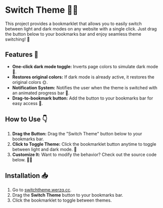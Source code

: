 # Switch Theme 🌙🌞

This project provides a bookmarklet that allows you to easily switch between light and dark modes on any website with a single click. Just drag the button below to your bookmarks bar and enjoy seamless theme switching! 🎉

## Features 🚀
- **One-click dark mode toggle:** Inverts page colors to simulate dark mode 🌚.
- **Restores original colors:** If dark mode is already active, it restores the original colors 🌞.
- **Notification System:** Notifies the user when the theme is switched with an animated progress bar 📲.
- **Drag-to-bookmark button:** Add the button to your bookmarks bar for easy access 🔖.

## How to Use 👇
1. **Drag the Button:** Drag the "Switch Theme" button below to your bookmarks bar.
2. **Click to Toggle Theme:** Click the bookmarklet button anytime to toggle between light and dark mode. 🔄
3. **Customize It:** Want to modify the behavior? Check out the source code below. 👨‍💻

## Installation 📥
1. Go to [switchtheme.werzq.cc](https://switchtheme.werzq.cc).
2. Drag the **Switch Theme** button to your bookmarks bar.
3. Click the bookmarklet to toggle between themes.
